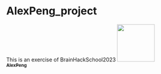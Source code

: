 # AlexPeng_project
This is an exercise of BrainHackSchool2023
<a href="https://github.com/AlexPeng517">
<img src="https://avatars.githubusercontent.com/u/61203384?s=400&u=e9a5cb9c96276112014b8fc352cb07c8d150936b&v=4" width="100px;" alt=""/>
<br /><sub><b>AlexPeng</b></sub>
</a>